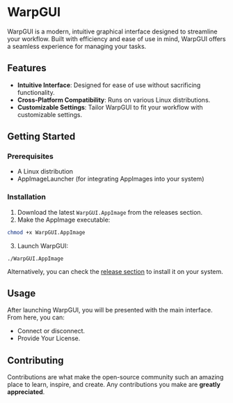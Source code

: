 # WarpGUI

WarpGUI is a modern, intuitive graphical interface designed to streamline your workflow. Built with efficiency and ease of use in mind, WarpGUI offers a seamless experience for managing your tasks.

## Features

- **Intuitive Interface**: Designed for ease of use without sacrificing functionality.
- **Cross-Platform Compatibility**: Runs on various Linux distributions.
- **Customizable Settings**: Tailor WarpGUI to fit your workflow with customizable settings.

## Getting Started

### Prerequisites

- A Linux distribution
- AppImageLauncher (for integrating AppImages into your system)

### Installation

1. Download the latest `WarpGUI.AppImage` from the releases section.
2. Make the AppImage executable:

```bash
chmod +x WarpGUI.AppImage
```
3. Launch WarpGUI:
```
./WarpGUI.AppImage
```

Alternatively, you can check the [release section](https://github.com/theguy000/warp-gui/releases/tag/Publish) to install it on your system.

## Usage

After launching WarpGUI, you will be presented with the main interface. From here, you can:

- Connect or disconnect.
- Provide Your License.
  
## Contributing

Contributions are what make the open-source community such an amazing place to learn, inspire, and create. Any contributions you make are **greatly appreciated**.
